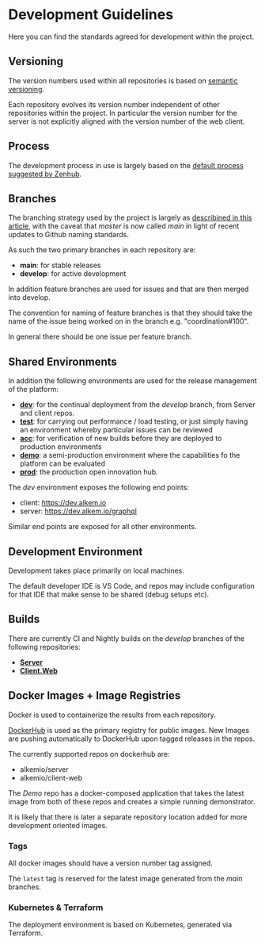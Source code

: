 
# Development Guidelines
Here you can find the standards agreed for development within the project. 

## Versioning
The version numbers used within all repositories is based on [semantic versioning](https://semver.org/). 

Each repository evolves its version number independent of other repositories within the project. In particular the version number for the server is not explicitly aligned with the version number of the web client.

## Process
The development process in use is largely based on the [default process suggested by Zenhub](https://help.zenhub.com/support/solutions/articles/43000010341). 

## Branches
The branching strategy used by the project is largely as [describined in this article](https://nvie.com/posts/a-successful-git-branching-model), with the caveat that _master_ is now called _main_ in light of recent updates to Github naming standards. 

As such the two primary branches in each repository are:
* **main**: for stable releases
* **develop**: for active development

In addition feature branches are used for issues and that are then merged into develop. 

The convention for naming of feature branches is that they should take the name of the issue being worked on in the branch e.g. "coordination#100". 

In general there should be one issue per feature branch.

## Shared Environments
In addition the following environments are used for the release management of the platform:
- **[dev](https://dev.alkem.io)**: for the continual deployment from the _develop_ branch, from Server and client repos.
- **[test](https://test.alkem.io)**: for carrying out performance / load testing, or just simply having an environment whereby particular issues can be reviewed
- **[acc](https://acc.alkem.io)**: for verification of new builds before they are deployed to production environments
- **[demo](https://demo.alkem.io)**: a semi-production environment where the capabilities fo the platform can be evaluated
- **[prod](https://hub.alkem.io)**: the production open innovation hub. 

The _dev_ environment exposes the following end points:
* client: https://dev.alkem.io
* server: https://dev.alkem.io/graphql

Similar end points are exposed for all other environments.

## Development Environment 
Development takes place primarily on local machines.

The default developer IDE is VS Code, and repos may include configuration for that IDE that make sense to be shared (debug setups etc).

## Builds
There are currently CI and Nightly builds on the _develop_ branches of the following repositories:
- [**Server**](https://github.com/alkem-io/server)
- [**Client.Web**](https://github.com/alkem-io/client.web)


## Docker Images + Image Registries
Docker is used to containerize the results from each repository. 

[DockerHub](https://hub.docker.com/orgs/alkemio/repositories) is used as the primary registry for public images. New Images are pushing automatically to DockerHub upon tagged releases in the repos. 

The currently supported repos on dockerhub are:
- alkemio/server
- alkemio/client-web 

The _Demo_ repo has a docker-composed application that takes the latest image from both of these repos and creates a simple running demonstrator. 

It is likely that there is later a separate repository location added for more development oriented images. 

### Tags 
All docker images should have a version number tag assigned. 

The `latest` tag is reserved for the latest image generated from the _main_ branches. 

### Kubernetes & Terraform
The deployment environment is based on Kubernetes, generated via Terraform. 


